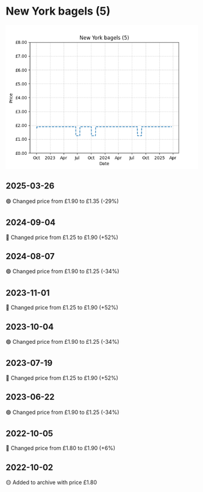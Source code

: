 # New York bagels (5)
![](charts/product-23476011.png)
## 2025-03-26
🟢 Changed price from £1.90 to £1.35 (-29%)
## 2024-09-04
🔴 Changed price from £1.25 to £1.90 (+52%)
## 2024-08-07
🟢 Changed price from £1.90 to £1.25 (-34%)
## 2023-11-01
🔴 Changed price from £1.25 to £1.90 (+52%)
## 2023-10-04
🟢 Changed price from £1.90 to £1.25 (-34%)
## 2023-07-19
🔴 Changed price from £1.25 to £1.90 (+52%)
## 2023-06-22
🟢 Changed price from £1.90 to £1.25 (-34%)
## 2022-10-05
🔴 Changed price from £1.80 to £1.90 (+6%)
## 2022-10-02
🟡 Added to archive with price £1.80